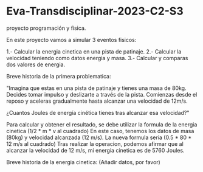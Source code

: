 # Eva-Transdisciplinar-2023-C2-S3
proyecto programación y física. 

En este proyecto vamos a simular 3 eventos fisicos:

1.- Calcular la energia cinetica en una pista de patinaje.
2.- Calcular la velocidad teniendo como datos energia y masa.
3.- Calcular y comparas dos valores de energia.

Breve historia de la primera problematica: 

"Imagina que estas en una pista de patinaje y tienes una masa de 80kg. Decides tomar impulso y deslizarte a
 través de la pista. Comienzas desde el reposo y aceleras gradualmente hasta alcanzar una velocidad de 12m/s. 

¿Cuantos Joules de energía cinética tienes tras alcanzar esa velocidad?"

Para calcular y obtener el resultado, se debe utilizar la formula de la energia cinetica (1/2 * m * v al cuadrado)
En este caso, tenemos los datos de masa (80kg) y velocidad alcanzada (12 m/s).
La nueva formula seria (0.5 * 80 * 12 m/s al cuadrado) Tras realizar la operacion, podemos afirmar que al alcanzar la velocidad de 12 m/s, mi energia cinetica 
es de 5760 Joules.

Breve historia de la energia cinetica: (Añadir datos, por favor)